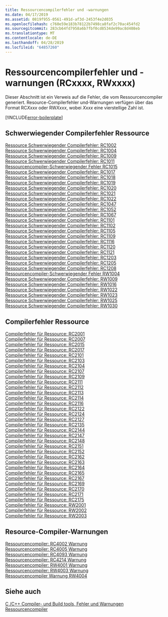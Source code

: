 ```yaml
---
title: Ressourcencompilerfehler und -warnungen
ms.date: 04/17/2019
ms.assetid: 0819f955-0561-491d-af3d-2453f4e2d035
ms.openlocfilehash: c760e59e183b78122b7498ca8faf2c70ac454fd2
ms.sourcegitcommit: 283cb64fd7958a6b7fbf0cd8534de99ac8d408eb
ms.translationtype: MT
ms.contentlocale: de-DE
ms.lasthandoff: 04/28/2019
ms.locfileid: "64857260"
---
```

# <a name="resource-compiler-errors-and-warnings-rcxxxx-rwxxxx"></a>Ressourcencompilerfehler und -warnungen (RCxxxx, RWxxxx)

Dieser Abschnitt ist ein Verweis auf die Fehler, die vom Ressourcencompiler generiert. Resource-Compilerfehler und-Warnungen verfügen über das Format RC*Xxxx* oder RW*Xxxx*, wobei *Xxxx* eine vierstellige Zahl ist.

[!INCLUDE[error-boilerplate](../../error-messages/includes/error-boilerplate.md)]

## <a name="resource-compiler-fatal-errors"></a>Schwerwiegender Compilerfehler Ressource

[Ressource Schwerwiegender Compilerfehler: RC1002](resource-compiler-fatal-error-rc1002.md) \
[Ressource Schwerwiegender Compilerfehler: RC1004](resource-compiler-fatal-error-rc1004.md) \
[Ressource Schwerwiegender Compilerfehler: RC1009](resource-compiler-fatal-error-rc1009.md) \
[Ressource Schwerwiegender Compilerfehler: RC1011](resource-compiler-fatal-error-rc1011.md) \
[Ressourcencompiler-Schwerwiegender Fehler RC1015](resource-compiler-fatal-error-rc1015.md) \
[Ressource Schwerwiegender Compilerfehler: RC1017](resource-compiler-fatal-error-rc1017.md) \
[Ressource Schwerwiegender Compilerfehler: RC1018](resource-compiler-fatal-error-rc1018.md) \
[Ressource Schwerwiegender Compilerfehler: RC1019](resource-compiler-fatal-error-rc1019.md) \
[Ressource Schwerwiegender Compilerfehler: RC1020](resource-compiler-fatal-error-rc1020.md) \
[Ressource Schwerwiegender Compilerfehler: RC1021](resource-compiler-fatal-error-rc1021.md) \
[Ressource Schwerwiegender Compilerfehler: RC1022](resource-compiler-fatal-error-rc1022.md) \
[Ressource Schwerwiegender Compilerfehler: RC1047](resource-compiler-fatal-error-rc1047.md) \
[Ressource Schwerwiegender Compilerfehler: RC1052](resource-compiler-fatal-error-rc1052.md) \
[Ressource Schwerwiegender Compilerfehler: RC1067](resource-compiler-fatal-error-rc1067.md) \
[Ressource Schwerwiegender Compilerfehler: RC1101](resource-compiler-fatal-error-rc1101.md) \
[Ressource Schwerwiegender Compilerfehler: RC1102](resource-compiler-fatal-error-rc1102.md) \
[Ressource Schwerwiegender Compilerfehler: RC1105](resource-compiler-fatal-error-rc1105.md) \
[Ressource Schwerwiegender Compilerfehler: RC1109](resource-compiler-fatal-error-rc1109.md) \
[Ressource Schwerwiegender Compilerfehler: RC1116](resource-compiler-fatal-error-rc1116.md) \
[Ressource Schwerwiegender Compilerfehler: RC1120](resource-compiler-fatal-error-rc1120.md) \
[Ressource Schwerwiegender Compilerfehler: RC1121](resource-compiler-fatal-error-rc1121.md) \
[Ressource Schwerwiegender Compilerfehler: RC1203](resource-compiler-fatal-error-rc1203.md) \
[Ressource Schwerwiegender Compilerfehler: RC1205](resource-compiler-fatal-error-rc1205.md) \
[Ressource Schwerwiegender Compilerfehler: RC1208](resource-compiler-fatal-error-rc1208.md) \
[Ressourcencompiler-Schwerwiegender Fehler RW1004](resource-compiler-fatal-error-rw1004.md) \
[Ressource Schwerwiegender Compilerfehler: RW1009](resource-compiler-fatal-error-rw1009.md) \
[Ressource Schwerwiegender Compilerfehler: RW1016](resource-compiler-fatal-error-rw1016.md) \
[Ressource Schwerwiegender Compilerfehler: RW1022](resource-compiler-fatal-error-rw1022.md) \
[Ressource Schwerwiegender Compilerfehler: RW1023](resource-compiler-fatal-error-rw1023.md) \
[Ressource Schwerwiegender Compilerfehler: RW1025](resource-compiler-fatal-error-rw1025.md) \
[Ressource Schwerwiegender Compilerfehler: RW1030](resource-compiler-fatal-error-rw1030.md)

## <a name="resource-compiler-errors"></a>Compilerfehler Ressource

[Compilerfehler für Ressource: RC2001](resource-compiler-error-rc2001.md) \
[Compilerfehler für Ressource: RC2007](resource-compiler-error-rc2007.md) \
[Compilerfehler für Ressource: RC2015](resource-compiler-error-rc2015.md) \
[Compilerfehler für Ressource: RC2017](resource-compiler-error-rc2017.md) \
[Compilerfehler für Ressource: RC2101](resource-compiler-error-rc2101.md) \
[Compilerfehler für Ressource: RC2103](resource-compiler-error-rc2103.md) \
[Compilerfehler für Ressource: RC2104](resource-compiler-error-rc2104.md) \
[Compilerfehler für Ressource: RC2107](resource-compiler-error-rc2107.md) \
[Compilerfehler für Ressource: RC2109](resource-compiler-error-rc2109.md) \
[Compilerfehler für Ressource: RC2111](resource-compiler-error-rc2111.md) \
[Compilerfehler für Ressource: RC2112](resource-compiler-error-rc2112.md) \
[Compilerfehler für Ressource: RC2113](resource-compiler-error-rc2113.md) \
[Compilerfehler für Ressource: RC2114](resource-compiler-error-rc2114.md) \
[Compilerfehler für Ressource: RC2116](resource-compiler-error-rc2116.md) \
[Compilerfehler für Ressource: RC2122](resource-compiler-error-rc2122.md) \
[Compilerfehler für Ressource: RC2124](resource-compiler-error-rc2124.md) \
[Compilerfehler für Ressource: RC2127](resource-compiler-error-rc2127.md) \
[Compilerfehler für Ressource: RC2135](resource-compiler-error-rc2135.md) \
[Compilerfehler für Ressource: RC2144](resource-compiler-error-rc2144.md) \
[Compilerfehler für Ressource: RC2147](resource-compiler-error-rc2147.md) \
[Compilerfehler für Ressource: RC2148](resource-compiler-error-rc2148.md) \
[Compilerfehler für Ressource: RC2151](resource-compiler-error-rc2151.md) \
[Compilerfehler für Ressource: RC2152](resource-compiler-error-rc2152.md) \
[Compilerfehler für Ressource: RC2162](resource-compiler-error-rc2162.md) \
[Compilerfehler für Ressource: RC2163](resource-compiler-error-rc2163.md) \
[Compilerfehler für Ressource: RC2164](resource-compiler-error-rc2164.md) \
[Compilerfehler für Ressource: RC2165](resource-compiler-error-rc2165.md) \
[Compilerfehler für Ressource: RC2167](resource-compiler-error-rc2167.md) \
[Compilerfehler für Ressource: RC2169](resource-compiler-error-rc2169.md) \
[Compilerfehler für Ressource: RC2170](resource-compiler-error-rc2170.md) \
[Compilerfehler für Ressource: RC2171](resource-compiler-error-rc2171.md) \
[Compilerfehler für Ressource: RC2175](resource-compiler-error-rc2175.md) \
[Compilerfehler für Ressource: RW2001](resource-compiler-error-rw2001.md) \
[Compilerfehler für Ressource: RW2002](resource-compiler-error-rw2002.md) \
[Compilerfehler für Ressource: RW2003](resource-compiler-error-rw2003.md)

## <a name="resource-compiler-warnings"></a>Resource-Compiler-Warnungen

[Ressourcencompiler: RC4002 Warnung](resource-compiler-warning-rc4002.md) \
[Ressourcencompiler: RC4005 Warnung](resource-compiler-warning-rc4005.md) \
[Ressourcencompiler: RC4093 Warnung](resource-compiler-warning-rc4093.md) \
[Ressourcencompiler: RC4214 Warnung](resource-compiler-warning-rc4214.md) \
[Ressourcencompiler: RW4001 Warnung](resource-compiler-warning-rw4001.md) \
[Ressourcencompiler: RW4003 Warnung](resource-compiler-warning-rw4003.md) \
[Ressourcencompiler Warnung RW4004](resource-compiler-warning-rw4004.md)

## <a name="see-also"></a>Siehe auch

[C /C++ Compiler- und Build tools, Fehler und Warnungen](../compiler-errors-1/c-cpp-build-errors.md)
[Ressourcencompiler](/windows/desktop/menurc/resource-compiler)
